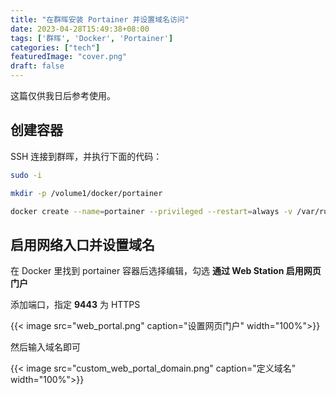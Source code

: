 ```yaml
---
title: "在群晖安装 Portainer 并设置域名访问"
date: 2023-04-28T15:49:38+08:00
tags: ['群晖', 'Docker', 'Portainer']
categories: ["tech"]
featuredImage: "cover.png"
draft: false
---
```


这篇仅供我日后参考使用。

## 创建容器

SSH 连接到群晖，并执行下面的代码：

```bash
sudo -i

mkdir -p /volume1/docker/portainer

docker create --name=portainer --privileged --restart=always -v /var/run/docker.sock:/var/run/docker.sock -v /volume1/docker/portainer:/data portainer/portainer-ce
```



## 启用网络入口并设置域名

在 Docker 里找到 portainer 容器后选择编辑，勾选 **通过 Web Station 启用网页门户**

添加端口，指定 **9443** 为 HTTPS

{{< image src="web_portal.png" caption="设置网页门户" width="100%">}}

然后输入域名即可

{{< image src="custom_web_portal_domain.png" caption="定义域名" width="100%">}}
